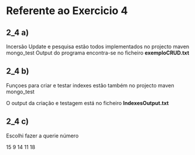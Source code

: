 # Referente ao Exercicio 4 

## 2_4 a)

Incersão Update e pesquisa estão todos implementados no projecto maven mongo_test
Output do programa encontra-se no ficheiro **exemploCRUD.txt**


## 2_4 b)

Funçoes para criar e testar indexes estão também no projecto maven mongo_test

O output da criação e testagem está no ficheiro **IndexesOutput.txt**

## 2_4 c)

Escolhi fazer a querie número 

15
9
14
11
18
